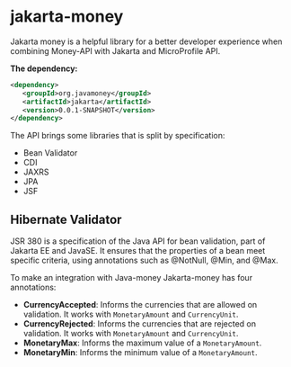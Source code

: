 # jakarta-money

Jakarta money is a helpful library for a better developer experience when combining Money-API with Jakarta and MicroProfile API.

**The dependency:**
```xml
<dependency>
   <groupId>org.javamoney</groupId>
   <artifactId>jakarta</artifactId>
   <version>0.0.1-SNAPSHOT</version>
</dependency>
```

The API brings some libraries that is split by specification:

* Bean Validator
* CDI
* JAXRS
* JPA
* JSF

## Hibernate Validator

JSR 380 is a specification of the Java API for bean validation, part of Jakarta EE and JavaSE. It ensures that the properties of a bean meet specific criteria, using annotations such as @NotNull, @Min, and @Max.

To make an integration with Java-money Jakarta-money has four annotations:

* **CurrencyAccepted**: Informs the currencies that are allowed on validation. It works with `MonetaryAmount` and `CurrencyUnit`.
* **CurrencyRejected**: Informs the currencies that are rejected on validation. It works with `MonetaryAmount` and `CurrencyUnit`.
* **MonetaryMax**: Informs the maximum value of a `MonetaryAmount`.
* **MonetaryMin**: Informs the minimum value of a `MonetaryAmount`.



